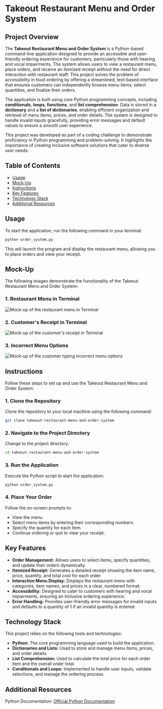 # Takeout Restaurant Menu and Order System

## Project Overview

The **Takeout Restaurant Menu and Order System** is a Python-based command-line application designed to provide an accessible and user-friendly ordering experience for customers, particularly those with hearing and vocal impairments. The system allows users to view a restaurant menu, place orders, and receive an itemized receipt without the need for direct interaction with restaurant staff. This project solves the problem of accessibility in food ordering by offering a streamlined, text-based interface that ensures customers can independently browse menu items, select quantities, and finalize their orders.

The application is built using core Python programming concepts, including **conditionals**, **loops**, **functions**, and **list comprehension**. Data is stored in a **dictionary** and a **list of dictionaries**, enabling efficient organization and retrieval of menu items, prices, and order details. The system is designed to handle invalid inputs gracefully, providing error messages and default values to ensure a smooth user experience.

This project was developed as part of a coding challenge to demonstrate proficiency in Python programming and problem-solving. It highlights the importance of creating inclusive software solutions that cater to diverse user needs.

## Table of Contents

- [Usage](#usage)
- [Mock-Up](#mock-up)
- [Instructions](#instructions)
- [Key Features](#key-features)
- [Technology Stack](#technology-stack)
- [Additional Resources](#additional-resources)

## Usage

To start the application, run the following command in your terminal:

```bash
python order_system.py
```

This will launch the program and display the restaurant menu, allowing you to place orders and view your receipt.

## Mock-Up

The following images demonstrate the functionality of the Takeout Restaurant Menu and Order System:

### 1. Restaurant Menu in Terminal
![Mock-up of the restaurant menu in Terminal](./assets/python-terminal-menu.png)

### 2. Customer's Receipt in Terminal
![Mock-up of the customer's receipt in Terminal](./assets/python-terminal-receipt.png)

### 3. Incorrect Menu Options

![Mock-up of the customer typing incorrect menu options](./assets/incorrect-menu-options.png)

## Instructions

Follow these steps to set up and use the Takeout Restaurant Menu and Order System:

### 1. Clone the Repository

Clone the repository to your local machine using the following command:
```bash
git clone takeout-restaurant-menu-and-order-system
```

### 2. Navigate to the Project Directory

Change to the project directory:
```bash
cd takeout-restaurant-menu-and-order-system
```

### 3. Run the Application

Execute the Python script to start the application:
```bash
python order_system.py
```

### 4. Place Your Order

Follow the on-screen prompts to:
- View the menu.
- Select menu items by entering their corresponding numbers.
- Specify the quantity for each item.
- Continue ordering or quit to view your receipt.

## Key Features

- **Order Management:** Allows users to select items, specify quantities, and update their orders dynamically.
- **Itemized Receipt:** Generates a detailed receipt showing the item name, price, quantity, and total cost for each order.
- **Interactive Menu Display:** Displays the restaurant menu with categories, item names, and prices in a clear, numbered format.
- **Accessibility:** Designed to cater to customers with hearing and vocal impairments, ensuring an inclusive ordering experience.
- **Error Handling:** Provides user-friendly error messages for invalid inputs and defaults to a quantity of 1 if an invalid quantity is entered.

## Technology Stack

This project relies on the following tools and technologies:
- **Python:** The core programming language used to build the application.
- **Dictionaries and Lists:** Used to store and manage menu items, prices, and order details.
- **List Comprehension:** Used to calculate the total price for each order item and the overall order total.
- **Conditionals and Loops:** Implemented to handle user inputs, validate selections, and manage the ordering process.

## Additional Resources

Python Documentation: [Official Python Documentation](https://docs.python.org/3/)